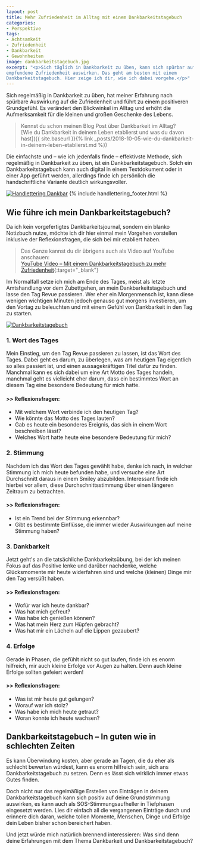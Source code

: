 ```yaml
---
layout: post
title: Mehr Zufriedenheit im Alltag mit einem Dankbarkeitstagebuch
categories:
- Perspektive
tags:
- Achtsamkeit
- Zufriedenheit
- Dankbarkeit
- Gewohnheiten
image: dankbarkeitstagebuch.jpg
excerpt: "<p>Sich täglich in Dankbarkeit zu üben, kann sich spürbar auf die
empfundene Zufriedenheit auswirken. Das geht am besten mit einem
Dankbarkeitstagebuch. Hier zeige ich dir, wie ich dabei vorgehe.</p>"
---
```


Sich regelmäßig in Dankbarkeit zu üben, hat meiner Erfahrung nach spürbare
Auswirkung auf die Zufriedenheit und führt zu einem positiveren Grundgefühl. Es
verändert den Blickwinkel im Alltag und erhöht die Aufmerksamkeit für die
kleinen und großen Geschenke des Lebens.

> Kennst du schon meinen Blog Post über Dankbarkeit im Alltag?<br/>
> [Wie du Dankbarkeit in deinem Leben etablierst und was du davon hast]({{ site.baseurl }}{% link _posts/2018-10-05-wie-du-dankbarkeit-in-deinem-leben-etablierst.md %})

Die einfachste und – wie ich jedenfalls finde – effektivste Methode, sich
regelmäßig in Dankbarkeit zu üben, ist ein Dankbarkeitstagebuch. Solch ein
Dankbarkeitstagebuch kann auch digital in einem Textdokument oder in einer App
geführt werden, allerdings finde ich persönlich die handschriftliche Variante
deutlich wirkungsvoller.

[![Handlettering Dankbar]({{site.baseurl}}/assets/img/posts/handlettering-dankbar.jpg)]({{site.baseurl}}/assets/img/posts/handlettering-dankbar.jpg)
{% include handlettering_footer.html %}

## Wie führe ich mein Dankbarkeitstagebuch?

Da ich kein vorgefertigtes Dankbarkeitsjournal, sondern ein blanko Notizbuch
nutze, möchte ich dir hier einmal mein Vorgehen vorstellen inklusive der
Reflexionsfragen, die sich bei mir etabliert haben.

> Das Ganze kannst du dir übrigens auch als Video auf YouTube anschauen:<br/>
> [YouTube Video – Mit einem Dankbarkeitstagebuch zu mehr Zufriedenheit](https://www.youtube.com/watch?v=hdahhzLD9Y8){:target="\_blank"}

Im Normalfall setze ich mich am Ende des Tages, meist als letzte Amtshandlung
vor dem Zubettgehen, an mein Dankbarkeitstagebuch und lasse den Tag Revue
passieren. Wer eher ein Morgenmensch ist, kann diese wenigen wichtigen Minuten
jedoch genauso gut morgens investieren, um den Vortag zu beleuchten und mit
einem Gefühl von Dankbarkeit in den Tag zu starten.

[![Dankbarkeitstagebuch]({{site.baseurl}}/assets/img/posts/dankbarkeitstagebuch.jpg)]({{site.baseurl}}/assets/img/posts/dankbarkeitstagebuch.jpg)

### 1. Wort des Tages

Mein Einstieg, um den Tag Revue passieren zu lassen, ist das Wort des Tages.
Dabei geht es darum, zu überlegen, was am heutigen Tag eigentlich so alles
passiert ist, und einen aussagekräftigen Titel dafür zu finden. Manchmal kann es
sich dabei um eine Art Motto des Tages handeln, manchmal geht es vielleicht eher
darum, dass ein bestimmtes Wort an diesem Tag eine besondere Bedeutung für mich
hatte.

#### >> Reflexionsfragen:
* Mit welchem Wort verbinde ich den heutigen Tag?
* Wie könnte das Motto des Tages lauten?
* Gab es heute ein besonderes Ereignis, das sich in einem Wort beschreiben lässt?
* Welches Wort hatte heute eine besondere Bedeutung für mich?

### 2. Stimmung

Nachdem ich das Wort des Tages gewählt habe, denke ich nach, in welcher Stimmung
ich mich heute befunden habe, und versuche eine Art Durchschnitt daraus in einem
Smiley abzubilden. Interessant finde ich hierbei vor allem, diese
Durchschnittsstimmung über einen längeren Zeitraum zu betrachten.

#### >> Reflexionsfragen:
* Ist ein Trend bei der Stimmung erkennbar?
* Gibt es bestimmte Einflüsse, die immer wieder Auswirkungen auf meine Stimmung haben?

### 3. Dankbarkeit

Jetzt geht's an die tatsächliche Dankbarkeitsübung, bei der ich meinen Fokus auf
das Positive lenke und darüber nachdenke, welche Glücksmomente mir heute
widerfahren sind und welche (kleinen) Dinge mir den Tag versüßt haben.

#### >> Reflexionsfragen:
* Wofür war ich heute dankbar?
* Was hat mich gefreut?
* Was habe ich genießen können?
* Was hat mein Herz zum Hüpfen gebracht?
* Was hat mir ein Lächeln auf die Lippen gezaubert?

### 4. Erfolge

Gerade in Phasen, die gefühlt nicht so gut laufen, finde ich es enorm hilfreich,
mir auch kleine Erfolge vor Augen zu halten. Denn auch kleine Erfolge sollten
gefeiert werden!

#### >> Reflexionsfragen:
* Was ist mir heute gut gelungen?
* Worauf war ich stolz?
* Was habe ich mich heute getraut?
* Woran konnte ich heute wachsen?

## Dankbarkeitstagebuch – In guten wie in schlechten Zeiten

Es kann Überwindung kosten, aber gerade an Tagen, die du eher als schlecht
bewerten würdest, kann es enorm hilfreich sein, sich ans Dankbarkeitstagebuch zu
setzen. Denn es lässt sich wirklich immer etwas Gutes finden.

Doch nicht nur das regelmäßige Erstellen von Einträgen in deinem
Dankbarkeitstagebuch kann sich positiv auf deine Grundstimmung auswirken, es
kann auch als SOS-Stimmungsaufheller in Tiefphasen eingesetzt werden. Lies dir
einfach all die vergangenen Einträge durch und erinnere dich daran, welche
tollen Momente, Menschen, Dinge und Erfolge dein Leben bisher schon bereichert
haben.

Und jetzt würde mich natürlich brennend interessieren: Was sind denn deine
Erfahrungen mit dem Thema Dankbarkeit und Dankbarkeitstagebuch?
